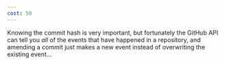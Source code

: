 ```yaml
---
cost: 50
---
```


Knowing the commit hash is very important, but fortunately the GitHub API can tell you *all* of the events that have happened in a repository, and amending a commit just makes a new event instead of overwriting the existing event...

